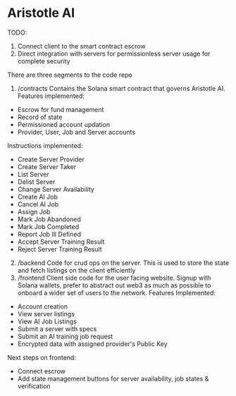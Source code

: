 # Aristotle AI

TODO:
1. Connect client to the smart contract escrow
2. Direct integration with servers for permissionless server usage for complete security

There are three segments to the code repo
1. /contracts
Contains the Solana smart contract that governs Aristotle AI. Features implemented:
- Escrow for fund management
- Record of state
- Permissioned account updation
- Provider, User, Job and Server accounts

Instructions implemented:
- Create Server Provider
- Create Server Taker
- List Server
- Delist Server
- Change Server Availability
- Create AI Job
- Cancel AI Job
- Assign Job
- Mark Job Abandoned
- Mark Job Completed
- Report Job Ill Defined
- Accept Server Training Result
- Reject Server Training Result

2. /backend
Code for crud ops on the server. This is used to store the state and fetch listings on the client efficiently
2. /frontend
Client side code for the user facing website. Signup with Solana wallets, prefer to abstract out web3 as much as possible to onboard a wider set of users to the network. Features Implemented:
- Account creation
- View server listings
- View AI Job Listings
- Submit a server with specs
- Submit an AI training job request
- Encrypted data with assigned provider's Public Key

Next steps on frontend:
- Connect escrow
- Add state management buttons for server availability, job states & verification
